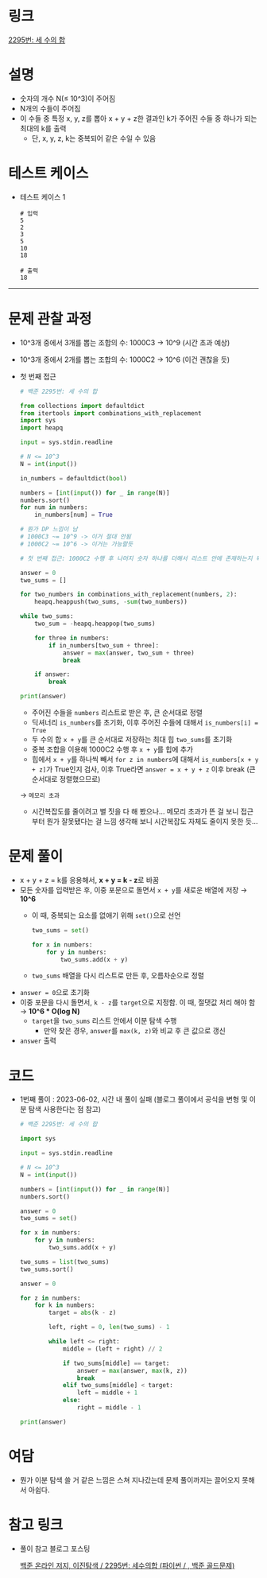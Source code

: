 # 링크

[2295번: 세 수의 합](https://www.acmicpc.net/problem/2295)

# **설명**

- 숫자의 개수 N(≤ 10^3)이 주어짐
- N개의 수들이 주어짐
- 이 수들 중 특정 x, y, z를 뽑아 x + y + z한 결과인 k가 주어진 수들 중 하나가 되는 최대의 k를 출력
    - 단, x, y, z, k는 중복되어 같은 수일 수 있음

# 테스트 케이스

- 테스트 케이스 1
    
    ```
    # 입력
    5
    2
    3
    5
    10
    18
    
    # 출력
    18
    ```
    

---

# **문제 관찰 과정**

- 10^3개 중에서 3개를 뽑는 조합의 수: 1000C3 → 10^9 (시간 초과 예상)
- 10^3개 중에서 2개를 뽑는 조합의 수: 1000C2 → 10^6 (이건 괜찮을 듯)
- 첫 번째 접근
    
    ```python
    # 백준 2295번: 세 수의 합
    
    from collections import defaultdict
    from itertools import combinations_with_replacement
    import sys
    import heapq
    
    input = sys.stdin.readline
    
    # N <= 10^3
    N = int(input())
    
    in_numbers = defaultdict(bool)
    
    numbers = [int(input()) for _ in range(N)]
    numbers.sort()
    for num in numbers:
        in_numbers[num] = True
    
    # 뭔가 DP 느낌이 남
    # 1000C3 ~= 10^9 -> 이거 절대 안됨
    # 1000C2 ~= 10^6 -> 이거는 가능할듯
    
    # 첫 번째 접근: 1000C2 수행 후 나머지 숫자 하나를 더해서 리스트 안에 존재하는지 확인
    
    answer = 0
    two_sums = []
    
    for two_numbers in combinations_with_replacement(numbers, 2):
        heapq.heappush(two_sums, -sum(two_numbers))
    
    while two_sums:
        two_sum = -heapq.heappop(two_sums)
    
        for three in numbers:
            if in_numbers[two_sum + three]:
                answer = max(answer, two_sum + three)
                break
    
        if answer:
            break
    
    print(answer)
    ```
    
    - 주어진 수들을 `numbers` 리스트로 받은 후, 큰 순서대로 정렬
    - 딕셔너리 `is_numbers`를 초기화, 이후 주어진 수들에 대해서 `is_numbers[i] = True`
    - 두 수의 합 `x + y`를 큰 순서대로 저장하는 최대 힙 `two_sums`를 초기화
    - 중복 조합을 이용해 1000C2 수행 후 `x + y`를 힙에 추가
    - 힙에서 `x + y`를 하나씩 빼서 `for z in numbers`에 대해서 `is_numbers[x + y + z]`가 True인지 검사, 이후 True라면 `answer = x + y + z` 이후 break (큰 순서대로 정렬했으므로)
    
    → `메모리 초과`
    
    - 시간복잡도를 줄이려고 별 짓을 다 해 봤으나… 메모리 초과가 뜬 걸 보니 접근부터 뭔가 잘못됐다는 걸 느낌
    생각해 보니 시간복잡도 자체도 줄이지 못한 듯…

# **문제 풀이**

- x + y + z = k를 응용해서, **x + y = k - z**로 바꿈
- 모든 숫자를 입력받은 후, 이중 포문으로 돌면서 `x + y`를 새로운 배열에 저장 → **10^6**
    - 이 때, 중복되는 요소를 없애기 위해 `set()`으로 선언
        
        ```python
        two_sums = set()
        
        for x in numbers:
            for y in numbers:
                two_sums.add(x + y)
        ```
        
    - `two_sums` 배열을 다시 리스트로 만든 후, 오름차순으로 정렬
- `answer = 0`으로 초기화
- 이중 포문을 다시 돌면서, `k - z`를 `target`으로 지정함. 이 때, 절댓값 처리 해야 함 → **10^6 * O(log N)**
    - `target`을 `two_sums` 리스트 안에서 이분 탐색 수행
        - 만약 찾은 경우, `answer`를 `max(k, z)`와 비교 후 큰 값으로 갱신
- `answer` 출력

# **코드**

- 1번째 풀이 : 2023-06-02, 시간 내 풀이 실패 (블로그 풀이에서 공식을 변형 및 이분 탐색 사용한다는 점 참고)
    
    ```python
    # 백준 2295번: 세 수의 합
    
    import sys
    
    input = sys.stdin.readline
    
    # N <= 10^3
    N = int(input())
    
    numbers = [int(input()) for _ in range(N)]
    numbers.sort()
    
    answer = 0
    two_sums = set()
    
    for x in numbers:
        for y in numbers:
            two_sums.add(x + y)
    
    two_sums = list(two_sums)
    two_sums.sort()
    
    answer = 0
    
    for z in numbers:
        for k in numbers:
            target = abs(k - z)
    
            left, right = 0, len(two_sums) - 1
    
            while left <= right:
                middle = (left + right) // 2
    
                if two_sums[middle] == target:
                    answer = max(answer, max(k, z))
                    break
                elif two_sums[middle] < target:
                    left = middle + 1
                else:
                    right = middle - 1
    
    print(answer)
    ```
    

# **여담**

- 뭔가 이분 탐색 쓸 거 같은 느낌은 스쳐 지나갔는데 문제 풀이까지는 끌어오지 못해서 아쉽다.

# 참고 링크

- 풀이 참고 블로그 포스팅
    
    [백준 온라인 저지, 이진탐색 / 2295번: 세수의합 (파이썬 / , 백준 골드문제)](https://konghana01.tistory.com/299?category=958095)

